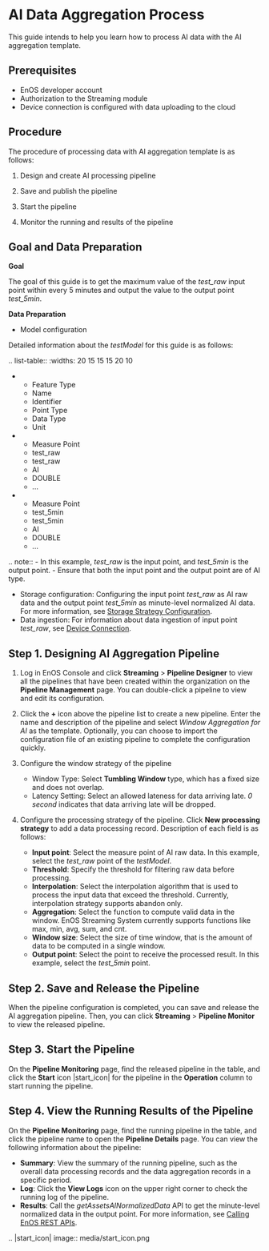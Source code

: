 # AI Data Aggregation Process
This guide intends to help you learn how to process AI data with the AI aggregation template.

## Prerequisites
- EnOS developer account
- Authorization to the Streaming module
- Device connection is configured with data uploading to the cloud

## Procedure
The procedure of processing data with AI aggregation template is as follows:

1. Design and create AI processing pipeline

2. Save and publish the pipeline

3. Start the pipeline

4. Monitor the running and results of the pipeline

## Goal and Data Preparation
**Goal**

The goal of this guide is to get the maximum value of the *test_raw* input point within every 5 minutes and output the value to the output point *test_5min*.

**Data Preparation**
- Model configuration

Detailed information about the *testModel* for this guide is as follows:

.. list-table::
   :widths: 20 15 15 15 20 10

   * - Feature Type
     - Name
     - Identifier
     - Point Type
     - Data Type
     - Unit
   * - Measure Point
     - test_raw
     - test_raw
     - AI
     - DOUBLE
     - ...
   * - Measure Point
     - test_5min
     - test_5min
     - AI
     - DOUBLE
     - ...

.. note:: - In this example, *test_raw* is the input point, and *test_5min* is the output point.
        - Ensure that both the input point and the output point are of AI type.


- Storage configuration:  Configuring the input point *test_raw* as AI raw data and the output point *test_5min* as minute-level normalized AI data. For more information, see [Storage Strategy Configuration]().  
- Data ingestion: For information about data ingestion of input point *test_raw*, see [Device Connection](https://docs.envisioniot.com/docs/device-connection/zh_CN/latest/gettingstarted_device_connection.html).


## Step 1. Designing AI Aggregation Pipeline

1. Log in EnOS Console and click **Streaming** > **Pipeline Designer** to view all the pipelines that have been created within the organization on the **Pipeline Management** page. You can double-click a pipeline to view and edit its configuration.

2. Click the **+** icon above the pipeline list to create a new pipeline. Enter the name and description of the pipeline and select *Window Aggregation for AI* as the template. Optionally, you can choose to import the configuration file of an existing pipeline to complete the configuration quickly.

3. Configure the window strategy of the pipeline

   - Window Type: Select **Tumbling Window** type, which has a fixed size and does not overlap.
   - Latency Setting: Select an allowed lateness for data arriving late. *0 second* indicates that data arriving late will be dropped.
   
4. Configure the processing strategy of the pipeline. Click **New processing strategy** to add a data processing record. Description of each field is as follows:

   - **Input point**: Select the measure point of AI raw data. In this example, select the *test_raw* point of the *testModel*.
   - **Threshold**: Specify the threshold for filtering raw data before processing.
   - **Interpolation**: Select the interpolation algorithm that is used to process the input data that exceed the threshold. Currently, interpolation strategy supports abandon only.
   - **Aggregation**: Select the function to compute valid data in the window. EnOS Streaming System currently supports functions like max, min, avg, sum, and cnt.
   - **Window size**: Select the size of time window, that is the amount of data to be computed in a single window.
   - **Output point**: Select the point to receive the processed result. In this example, select the *test_5min* point.

## Step 2. Save and Release the Pipeline

When the pipeline configuration is completed, you can save and release the AI aggregation pipeline. Then, you can click **Streaming** > **Pipeline Monitor** to view the released pipeline.

## Step 3. Start the Pipeline

On the **Pipeline Monitoring** page, find the released pipeline in the table, and click the **Start** icon |start_icon| for the pipeline in the **Operation** column to start running the pipeline.

## Step 4. View the Running Results of the Pipeline

On the **Pipeline Monitoring** page, find the running pipeline in the table, and click the pipeline name to open the **Pipeline Details** page. You can view the following information about the pipeline:

- **Summary**: View the summary of the running pipeline, such as the overall data processing records and the data aggregation records in a specific period.
- **Log**: Click the **View Logs** icon on the upper right corner to check the running log of the pipeline.
- **Results**: Call the *getAssetsAINormalizedData* API to get the minute-level normalized data in the output point. For more information, see [Calling EnOS REST APIs](https://docs.envisioniot.com/docs/app-development/en/latest/call_enos_api.html).

.. |start_icon| image:: media/start_icon.png

<!--end-->
